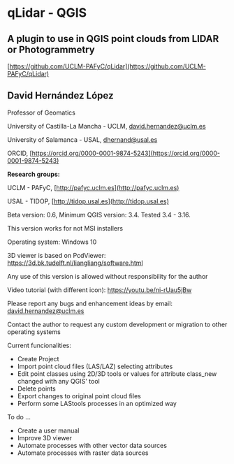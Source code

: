 # **qLidar - QGIS**

## A plugin to use in QGIS point clouds from LIDAR or Photogrammetry

[https://github.com/UCLM-PAFyC/qLidar](https://github.com/UCLM-PAFyC/qLidar)

## **David Hernández López**

Professor of Geomatics

University of Castilla-La Mancha - UCLM, 
david.hernandez@uclm.es

University of Salamanca - USAL, 
dhernand@usal.es

ORCID, [https://orcid.org/0000-0001-9874-5243](https://orcid.org/0000-0001-9874-5243)

**Research groups:**

UCLM - PAFyC, [http://pafyc.uclm.es](http://pafyc.uclm.es)

USAL - TIDOP, [http://tidop.usal.es](http://tidop.usal.es)


Beta version: 0.6, Minimum QGIS version: 3.4. Tested 3.4 - 3.16. 

This version works for not MSI installers

Operating system: Windows 10

3D viewer is based on PcdViewer:
https://3d.bk.tudelft.nl/liangliang/software.html

Any use of this version is allowed without 
responsibility for the author

Video tutorial (with different icon): https://youtu.be/ni-rUau5jBw

Please report any bugs and enhancement ideas by email: david.hernandez@uclm.es

Contact the author to request any custom development or migration to other operating systems 

Current funcionalities:
- Create Project
- Import point cloud files (LAS/LAZ) selecting attributes
- Edit point classes using 2D/3D tools or values for attribute class_new changed with any QGIS' tool
- Delete points
- Export changes to original point cloud files
- Perform some LAStools processes in an optimized way

To do ...
- Create a user manual
- Improve 3D viewer
- Automate processes with other vector data sources
- Automate processes with raster data sources

